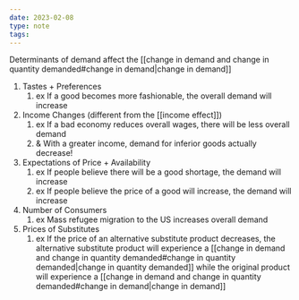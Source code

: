 ```yaml
---
date: 2023-02-08
type: note
tags: 
---
```


Determinants of demand affect the [[change in demand and change in quantity demanded#change in demand|change in demand]]

1. Tastes + Preferences
	1. ex If a good becomes more fashionable, the overall demand will increase
2. Income Changes (different from the [[income effect]])
	1. ex If a bad economy reduces overall wages, there will be less overall demand
	2. & With a greater income, demand for inferior goods actually decrease!
3. Expectations of Price + Availability
	1. ex If people believe there will be a good shortage, the demand will increase
	2. ex If people believe the price of a good will increase, the demand will increase
4. Number of Consumers
	1. ex Mass refugee migration to the US increases overall demand
5. Prices of Substitutes
	1. ex If the price of an alternative substitute product decreases, the alternative substitute product will experience a [[change in demand and change in quantity demanded#change in quantity demanded|change in quantity demanded]] while the original product will experience a [[change in demand and change in quantity demanded#change in demand|change in demand]]
